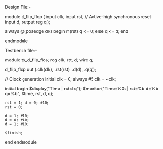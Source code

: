 Design File:-

module d_flip_flop (
  input clk,
  input rst,     // Active-high synchronous reset
  input d,
  output reg q
);

  always @(posedge clk) begin
    if (rst)
      q <= 0;
    else
      q <= d;
  end

endmodule

Testbench file:-

module tb_d_flip_flop;
  reg clk, rst, d;
  wire q;

  d_flip_flop uut (.clk(clk), .rst(rst), .d(d), .q(q));

  // Clock generation
  initial clk = 0;
  always #5 clk = ~clk;

  initial begin
    $display("Time | rst d q");
    $monitor("Time=%0t | rst=%b d=%b q=%b", $time, rst, d, q);

    rst = 1; d = 0; #10;
    rst = 0;

    d = 1; #10;
    d = 0; #10;
    d = 1; #10;

    $finish;
  end
endmodule



